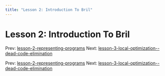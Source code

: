 ```yaml
---
title: "Lesson 2: Introduction To Bril"
---
```


# Lesson 2: Introduction To Bril

Prev: [lesson-2-representing-programs](lesson-2-representing-programs.md)
Next: [lesson-3-local-optimization--dead-code-elimination](lesson-3-local-optimization--dead-code-elimination.md)

Prev: [lesson-2-representing-programs](lesson-2-representing-programs.md)
Next: [lesson-3-local-optimization--dead-code-elimination](lesson-3-local-optimization--dead-code-elimination.md)
